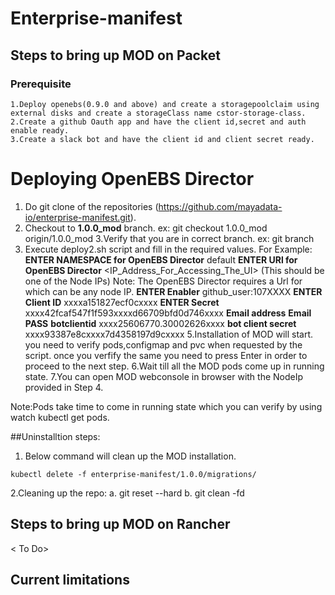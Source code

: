 # Enterprise-manifest
## Steps to bring up MOD on Packet
### Prerequisite
```
1.Deploy openebs(0.9.0 and above) and create a storagepoolclaim using external disks and create a storageClass name cstor-storage-class.
2.Create a github Oauth app and have the client id,secret and auth enable ready.
3.Create a slack bot and have the client id and client secret ready.
```
# Deploying OpenEBS Director
1. Do git clone of the repositories (https://github.com/mayadata-io/enterprise-manifest.git).
2. Checkout to **1.0.0_mod** branch. ex: git checkout 1.0.0_mod origin/1.0.0_mod
3.Verify that you are in correct branch. ex: git branch
4. Execute deploy2.sh script and fill in the required values.
    For Example:
    **ENTER NAMESPACE for OpenEBS Director**
    default
    **ENTER URl for OpenEBS Director**
    <IP_Address_For_Accessing_The_UI> (This should be one of the Node IPs) 
 Note: The OpenEBS Director requires a Url for which can be any node IP.
    **ENTER Enabler**
    github_user:107XXXX
    **ENTER Client ID**
    xxxxa151827ecf0cxxxx
    **ENTER Secret**
    xxxx42fcaf547f1f593xxxxd66709bfd0d746xxxx
    **Email address**
    **Email PASS**
    **botclientid**
    xxxx25606770.30002626xxxx
    **bot client secret**
    xxxx93387e8cxxxx7d4358197d9cxxxx
5.Installation of MOD will start. you need to verify pods,configmap and pvc when requested by the script. once you verfify the same you need to press Enter in order to proceed to the next step.
6.Wait till all the MOD pods come up in running state.
7.You can open MOD webconsole in browser with the NodeIp provided in Step 4.

Note:Pods take time to come in running state which you can verify by using watch kubectl get pods.

##Uninstalltion steps:
1. Below command will clean up the MOD installation.

```
kubectl delete -f enterprise-manifest/1.0.0/migrations/
```
2.Cleaning up the repo:
  a. git reset --hard
  b. git clean -fd
  
  
 ## Steps to bring up MOD on Rancher
  
  < To Do>
  
 ## Current limitations
 
 <To Do>


